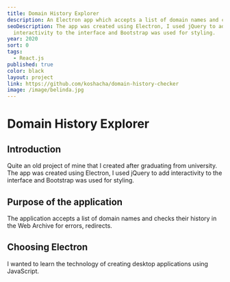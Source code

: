 ```yaml
---
title: Domain History Explorer
description: An Electron app which accepts a list of domain names and checks their history in the Web Archive for errors, redirects etc.
seoDescription: The app was created using Electron, I used jQuery to add
  interactivity to the interface and Bootstrap was used for styling.
year: 2020
sort: 0
tags:
  - React.js
published: true
color: black
layout: project
link: https://github.com/koshacha/domain-history-checker
image: /image/belinda.jpg
---
```


# Domain History Explorer

## Introduction

Quite an old project of mine that I created after graduating from university. The app was created using Electron, I used jQuery to add interactivity to the interface and Bootstrap was used for styling.

## **Purpose of the application**

The application accepts a list of domain names and checks their history in the Web Archive for errors, redirects.

## **Choosing Electron**

I wanted to learn the technology of creating desktop applications using JavaScript.
